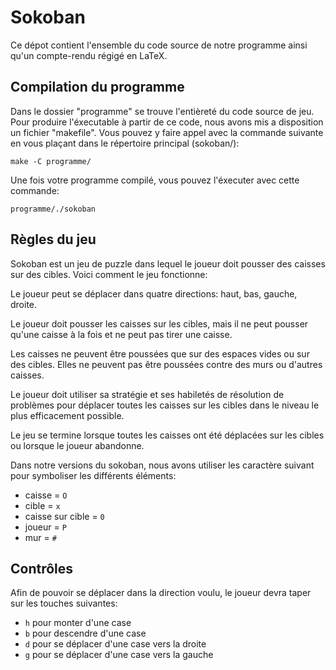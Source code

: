 # Sokoban
Ce dépot contient l'ensemble du code source de notre programme ainsi qu'un compte-rendu régigé en LaTeX.

## Compilation du programme
Dans le dossier "programme" se trouve l'entièreté du code source de jeu. Pour produire l'éxecutable à partir de ce code, nous avons mis a disposition un fichier "makefile". Vous pouvez y faire appel avec la commande suivante en vous plaçant dans le répertoire principal (sokoban/):

`make -C programme/`

Une fois votre programme compilé, vous pouvez l'éxecuter avec cette commande:

`programme/./sokoban`

## Règles du jeu
Sokoban est un jeu de puzzle dans lequel le joueur doit pousser des caisses sur des cibles. Voici comment le jeu fonctionne:

  Le joueur peut se déplacer dans quatre directions: haut, bas, gauche, droite.

  Le joueur doit pousser les caisses sur les cibles, mais il ne peut pousser qu'une caisse à la fois et ne peut pas tirer une caisse.

  Les caisses ne peuvent être poussées que sur des espaces vides ou sur des cibles. Elles ne peuvent pas être poussées contre des murs ou d'autres caisses.

  Le joueur doit utiliser sa stratégie et ses habiletés de résolution de problèmes pour déplacer toutes les caisses sur les cibles dans le niveau le plus efficacement possible.

  Le jeu se termine lorsque toutes les caisses ont été déplacées sur les cibles ou lorsque le joueur abandonne.

Dans notre versions du sokoban, nous avons utiliser les caractère suivant pour symboliser les différents éléments:

- caisse = `O`
- cible = `x`
- caisse sur cible = `0`
- joueur = `P`
- mur = `#`

## Contrôles
 Afin de pouvoir se déplacer dans la direction voulu, le joueur devra taper sur les touches suivantes:
- `h` pour monter d'une case
- `b` pour descendre d'une case
- `d` pour se déplacer d'une case vers la droite
- `g` pour se déplacer d'une case vers la gauche
